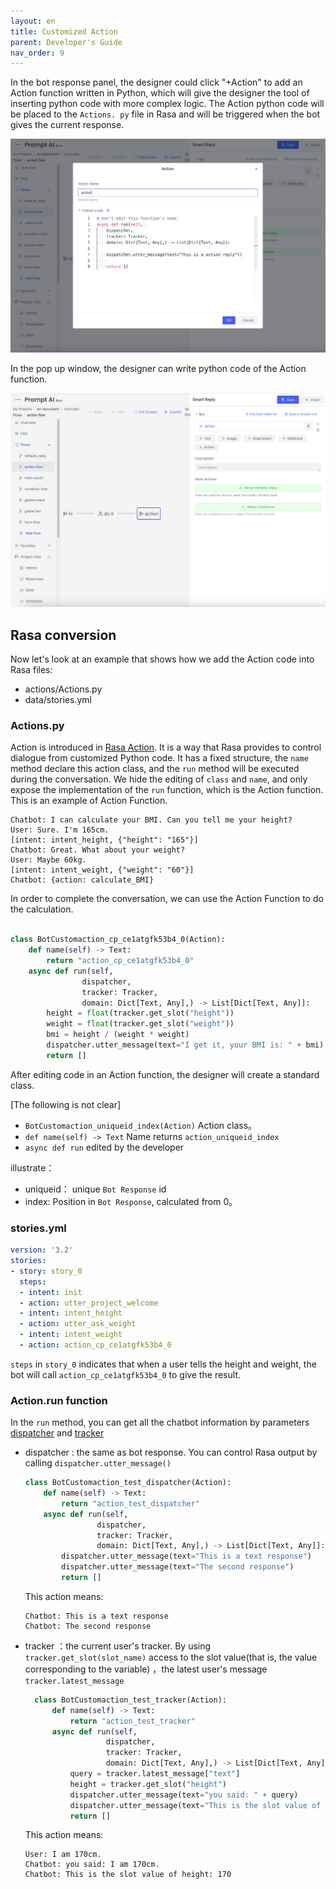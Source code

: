 ```yaml
---
layout: en
title: Customized Action
parent: Developer's Guide
nav_order: 9
---
```


In the bot response panel, the designer could click "+Action" to add an Action function written in Python, which will give the designer the tool of inserting python code with more complex logic.  The Action python code will be placed to the `Actions. py` file in Rasa and will be triggered when the bot gives the current response.  

![action-02](/assets/images/tutorial/action/action-02.png)

In the pop up window, the designer can write python code of the Action function.  

![action-01](/assets/images/tutorial/action/action-01.png)


## Rasa conversion
Now let's look at an example that shows how we add the Action code into Rasa files:  

- actions/Actions.py
- data/stories.yml

### Actions.py

Action is introduced in [Rasa Action](https://rasa.com/docs/rasa/action-server/sdk-actions/). It is a way that Rasa provides to control dialogue from customized Python code. It has a fixed structure, the `name` method declare this action class, and the `run` method will be executed during the conversation. We hide the editing of `class` and `name`, and only expose the implementation of the `run` function, which is the Action function. This is an example of Action Function.

```text
Chatbot: I can calculate your BMI. Can you tell me your height?
User: Sure. I'm 165cm.                                               [intent: intent_height, {"height": "165"}]
Chatbot: Great. What about your weight?
User: Maybe 60kg.                                                    [intent: intent_weight, {"weight": "60"}]
Chatbot: {action: calculate_BMI}
```
In order to complete the conversation, we can use the Action Function to do the calculation.

```python

class BotCustomaction_cp_ce1atgfk53b4_0(Action):
    def name(self) -> Text:
        return "action_cp_ce1atgfk53b4_0"
    async def run(self,
                dispatcher,
                tracker: Tracker,
                domain: Dict[Text, Any],) -> List[Dict[Text, Any]]:
        height = float(tracker.get_slot("height"))
        weight = float(tracker.get_slot("weight"))
        bmi = height / (weight * weight)
        dispatcher.utter_message(text="I get it, your BMI is: " + bmi)
        return []
```

After editing code in an Action function, the designer will create a standard class.  

[The following is not clear]

- `BotCustomaction_uniqueid_index(Action)` Action class。
- `def name(self) -> Text` Name returns `action_uniqueid_index`
- `async def run` edited by the developer

illustrate：
- uniqueid： unique `Bot Response` id
- index: Position in `Bot Response`, calculated from 0。


### stories.yml

```yaml
version: '3.2'
stories:
- story: story_0
  steps:
  - intent: init
  - action: utter_project_welcome
  - intent: intent_height
  - action: utter_ask_weight
  - intent: intent_weight
  - action: action_cp_ce1atgfk53b4_0
```

`steps` in `story_0`  indicates that when a user tells the height and weight, the bot will call `action_cp_ce1atgfk53b4_0` to give the result. 

### Action.run function
In the `run` method, you can get all the chatbot information by parameters [dispatcher](https://rasa.com/docs/rasa/action-server/sdk-dispatcher/) and [tracker](https://rasa.com/docs/rasa/action-server/sdk-tracker) 
- dispatcher : the same as bot response. You can control Rasa output by calling `dispatcher.utter_message()`
  ```python
  class BotCustomaction_test_dispatcher(Action):
      def name(self) -> Text:
          return "action_test_dispatcher"
      async def run(self,
                  dispatcher,
                  tracker: Tracker,
                  domain: Dict[Text, Any],) -> List[Dict[Text, Any]]:
          dispatcher.utter_message(text="This is a text response")
          dispatcher.utter_message(text="The second response")
          return []
  ```
  This action means:
  ```text
  Chatbot: This is a text response
  Chatbot: The second response
  ```
- tracker ：the current user's tracker. By using `tracker.get_slot(slot_name)` access to the slot value(that is, the value corresponding to the variable) ，the latest user's message `tracker.latest_message`
    ```python
      class BotCustomaction_test_tracker(Action):
          def name(self) -> Text:
              return "action_test_tracker"
          async def run(self,
                      dispatcher,
                      tracker: Tracker,
                      domain: Dict[Text, Any],) -> List[Dict[Text, Any]]:
              query = tracker.latest_message["text"]
              height = tracker.get_slot("height")
              dispatcher.utter_message(text="you said: " + query)
              dispatcher.utter_message(text="This is the slot value of height" + height)
              return []
    ```
    This action means:
    ```text
    User: I am 170cm.
    Chatbot: you said: I am 170cm.
    Chatbot: This is the slot value of height: 170
    ```
